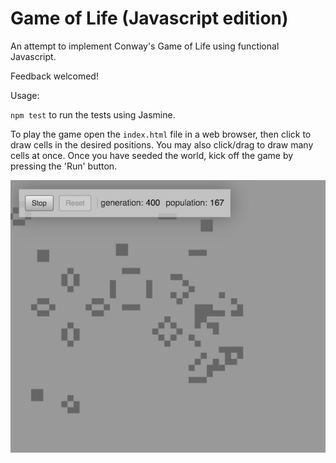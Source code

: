 # Game of Life (Javascript edition)

An attempt to implement Conway's Game of Life using functional Javascript. 

Feedback welcomed!

Usage:

`npm test` to run the tests using Jasmine.

To play the game open the `index.html` file in a web browser, then click to draw cells in the desired positions. You may also click/drag to draw many cells at once. Once you have seeded the world, kick off the game by pressing the 'Run' button.

![screenshot](./screenshot.png)

